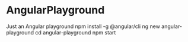 # AngularPlayground
Just an Angular playground
npm install -g @angular/cli
ng new angular-playground
cd angular-playground
npm start

